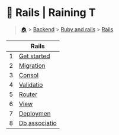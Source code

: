 # 💨 Rails  | Raining T

> [🏠](/.) > [Backend](/./backend) > [Ruby and rails](/./backend/ruby-and-rails) > [Rails](/./backend/ruby-and-rails/02-Rails)

<table><thead><tr><th></th><th>Rails</th></tr></thead><tbody><tr><td>1</td><td><a href=".//backend/ruby-and-rails/02-Rails/01-get-started">Get started</a></td></tr><tr><td>2</td><td><a href=".//backend/ruby-and-rails/02-Rails/02-migration">Migration</a></td></tr><tr><td>3</td><td><a href=".//backend/ruby-and-rails/02-Rails/03-consol">Consol</a></td></tr><tr><td>4</td><td><a href=".//backend/ruby-and-rails/02-Rails/04-validatio">Validatio</a></td></tr><tr><td>5</td><td><a href=".//backend/ruby-and-rails/02-Rails/05-router">Router</a></td></tr><tr><td>6</td><td><a href=".//backend/ruby-and-rails/02-Rails/06-view">View</a></td></tr><tr><td>7</td><td><a href=".//backend/ruby-and-rails/02-Rails/07-deploymen">Deploymen</a></td></tr><tr><td>8</td><td><a href=".//backend/ruby-and-rails/02-Rails/08-db-associatio">Db associatio</a></td></tr></tbody></table>

